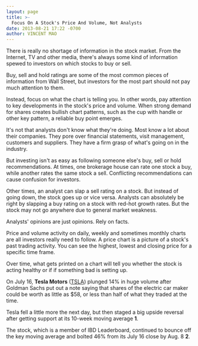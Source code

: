 ```yaml
---
layout: page
title: >-
  Focus On A Stock's Price And Volume, Not Analysts
date: 2013-08-21 17:22 -0700
author: VINCENT MAO
---
```





There is really no shortage of information in the stock market. From the Internet, TV and other media, there's always some kind of information spewed to investors on which stocks to buy or sell.

  

Buy, sell and hold ratings are some of the most common pieces of information from Wall Street, but investors for the most part should not pay much attention to them.

  

Instead, focus on what the chart is telling you. In other words, pay attention to key developments in the stock's price and volume. When strong demand for shares creates bullish chart patterns, such as the cup with handle or other key pattern, a reliable buy point emerges.

  

It's not that analysts don't know what they're doing. Most know a lot about their companies. They pore over financial statements, visit management, customers and suppliers. They have a firm grasp of what's going on in the industry.

  

But investing isn't as easy as following someone else's buy, sell or hold recommendations. At times, one brokerage house can rate one stock a buy, while another rates the same stock a sell. Conflicting recommendations can cause confusion for investors.

  

Other times, an analyst can slap a sell rating on a stock. But instead of going down, the stock goes up or vice versa. Analysts can absolutely be right by slapping a buy rating on a stock with red-hot growth rates. But the stock may not go anywhere due to general market weakness.

  

Analysts' opinions are just opinions. Rely on facts.

  

Price and volume activity on daily, weekly and sometimes monthly charts are all investors really need to follow. A price chart is a picture of a stock's past trading activity. You can see the highest, lowest and closing price for a specific time frame.

  

Over time, what gets printed on a chart will tell you whether the stock is acting healthy or if if something bad is setting up.

  

On July 16, **Tesla Motors** ([TSLA](https://research.investors.com/quote.aspx?symbol=TSLA)) plunged 14% in huge volume after Goldman Sachs put out a note saying that shares of the electric car maker could be worth as little as \$58, or less than half of what they traded at the time.

  

Tesla fell a little more the next day, but then staged a big upside reversal after getting support at its 10-week moving average **1**.

  

The stock, which is a member of IBD Leaderboard, continued to bounce off the key moving average and bolted 46% from its July 16 close by Aug. 8 **2**.




